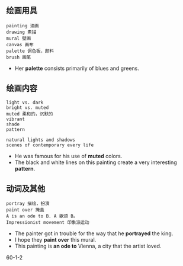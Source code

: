 ## 绘画用具
```
painting 油画
drawing 素描
mural 壁画
canvas 画布
palette 调色板，颜料
brush 画笔
```

* Her **palette** consists primarily of blues and greens.

## 绘画内容
```
light vs. dark
bright vs. muted
muted 柔和的，沉默的
vibrant
shade
pattern

natural lights and shadows
scenes of contemporary every life
```

* He was famous for his use of **muted** colors.
* The black and white lines on this painting create a very interesting **pattern**. 

## 动词及其他
```
portray 描绘，扮演
paint over 掩盖
A is an ode to B. A 歌颂 B。
Impressionist movement 印象派运动
```

* The painter got in trouble for the way that he **portrayed** the king.
* I hope they **paint over** this mural.
* This painting is **an ode to** Vienna, a city that the artist loved.

60-1-2